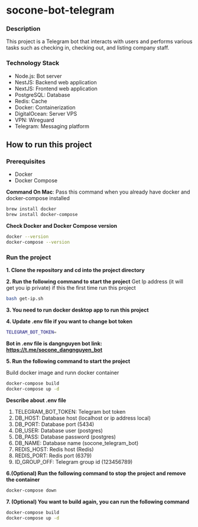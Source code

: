 # socone-bot-telegram

### Description

This project is a Telegram bot that interacts with users and performs various tasks such as checking in, checking out, and listing company staff.

### Technology Stack

- Node.js: Bot server
- NestJS: Backend web application
- NextJS: Frontend web application
- PostgreSQL: Database
- Redis: Cache
- Docker: Containerization
- DigitalOcean: Server VPS
- VPN: Wireguard
- Telegram: Messaging platform

## How to run this project

### Prerequisites

- Docker
- Docker Compose

**Command On Mac**: Pass this command when you already have docker and docker-compose installed

```bash
brew install docker
brew install docker-compose
```

**Check Docker and Docker Compose version**

```bash
docker --version
docker-compose --version
```

### Run the project

**1. Clone the repository and cd into the project directory**

**2. Run the following command to start the project**
Get Ip address (it will get you ip private) if this the first time run this project

```bash
bash get-ip.sh
```

**3. You need to run docker desktop app to run this project**

**4. Update .env file if you want to change bot token**

```bash
TELEGRAM_BOT_TOKEN=
```

**Bot in .env file is dangnguyen bot link: https://t.me/socone_dangnguyen_bot**

**5. Run the following command to start the project**

Build docker image and runn docker container

```bash
docker-compose build
docker-compose up -d
```

**Describe about .env file**

1. TELEGRAM_BOT_TOKEN: Telegram bot token
2. DB_HOST: Database host (localhost or ip address local)
3. DB_PORT: Database port (5434)
4. DB_USER: Database user (postgres)
5. DB_PASS: Database password (postgres)
6. DB_NAME: Database name (socone_telegram_bot)
7. REDIS_HOST: Redis host (Redis)
8. REDIS_PORT: Redis port (6379)
9. ID_GROUP_OFF: Telegram group id (123456789)

**6.(Optional) Run the following command to stop the project and remove the container**

```bash
docker-compose down
```

**7. (Optional) You want to build again, you can run the following command**

```bash
docker-compose build
docker-compose up -d
```
